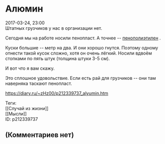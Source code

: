 Алюмин
======

  
2017-03-24, 23:00  
 Штатных грузчиков у нас в организации нет.   
   
 Сегодня мы на работе носили пенопласт. А точнее --  [пенополиэтилен](https://ru.wikipedia.org/wiki/%D0%92%D1%81%D0%BF%D0%B5%D0%BD%D0%B5%D0%BD%D0%BD%D1%8B%D0%B9_%D0%BF%D0%BE%D0%BB%D0%B8%D1%8D%D1%82%D0%B8%D0%BB%D0%B5%D0%BD)  .   
   
 Куски большие -- метр на два. И они хорошо гнутся. Поэтому одному отнести такой кусок сложно, хотя он очень лёгкий. Носили вдвоём стопками по пять штук (толщина штуки 3-5 см).   
   
 И вот что я вам скажу.   
   
 Это сплошное удовольствие. Если есть рай для грузчиков -- они там наверняка таскают пенопласт.   
  
<https://diary.ru/~zHz00/p212339737_alyumin.htm>  
  
Теги:  
[[Случай из жизни]]  
[[Мысли]]  
ID: p212339737  


(Комментариев нет)
------------------